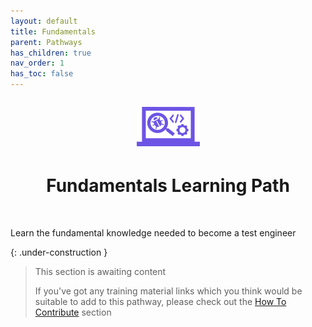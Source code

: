 ```yaml
---
layout: default
title: Fundamentals
parent: Pathways
has_children: true
nav_order: 1
has_toc: false
---
```


<p align="center" style="font-size:200%"><img src="/docs/assets/images/IconPathFundamentals.png" alt="Fundamentals learning path icon"></p>
<h1 align="center">Fundamentals Learning Path</h1>
<br>

<i class="fa fa-cloud"></i>Learn the fundamental knowledge needed to become a test engineer

{: .under-construction }
> This section is awaiting content
> 
> If you've got any training material links which you think would be suitable to add to this pathway, please check out the [How To Contribute](../../how-to-contribute.html) section
